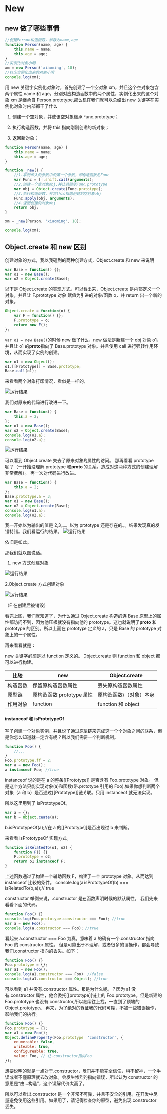 # New

## new 做了哪些事情

```js
//创建Person构造函数，参数为name,age
function Person(name, age) {
	this.name = name;
	this.age = age;
}
//实例化对象小明
xm = new Person('xiaoming', 18);
//打印实例化出来的对象小明
console.log(xm);
```

用 new 关键字实例化对象时，首先创建了一个空对象 xm，并且这个空对象包含两个属性 name 和 age，分别对应构造函数中的两个属性，实例化出来的这个对象 xm 是继承自 Person.prototype,那么现在我们就可以总结出 new 关键字在实例化对象时内部都干了什么

1. 创建一个空对象，并使该空对象继承 Func.prototype；

2. 执行构造函数，并将 this 指向刚刚创建的新对象；

3. 返回新对象；

```js
function Person(name, age) {
	this.name = name;
	this.age = age;
}

function _new() {
	//1.拿到传入的参数中的第一个参数，即构造函数名Func
	var Func = [].shift.call(arguments);
	//2.创建一个空对象obj,并让其继承Func.prototype
	var obj = Object.create(Func.prototype);
	//3.执行构造函数，并将this指向创建的空对象obj
	Func.apply(obj, arguments);
	//4.返回创建的对象obj
	return obj;
}

xm = _new(Person, 'xiaoming', 18);

console.log(xm);
```

## Object.create 和 new 区别

创建对象的方式，我以我碰到的两种创建方式，Object.create 和 new 来说明

```js
var Base = function() {};
var o1 = new Base();
var o2 = Object.create(Base);
```

以下是 Object.create 的实现方式。可以看出来，Object.create 是内部定义一个对象，并且让 F.prototype 对象 赋值为引进的对象/函数 o，并 return 出一个新的对象。

```js
Object.create = function(o) {
	var F = function() {};
	F.prototype = o;
	return new F();
};
```

`var o1 = new Base()`的时候 new 做了什么，new 做法是新建一个 obj 对象 o1，并且让 o1 的**proto**指向了 Base.prototype 对象。并且使用 call 进行强转作用环境，从而实现了实例的创建。

```js
var o1 = new Object();
o1.[[Prototype]] = Base.prototype;
Base.call(o1);
```

来看看两个对象打印情况，看似是一样的。

![运行结果](../img/1.png)

我们对原来的代码进行改进一下。

```js
var Base = function() {
	this.a = 2;
};
var o1 = new Base();
var o2 = Object.create(Base);
console.log(o1.a);
console.log(o2.a);
```

![运行结果](../img/2.png)

可以看到 Object.create 失去了原来对象的属性的访问。
那再看看 prototype 呢？（一开始没理解 prototype 和**proto** 的关系。造成对这两种方式的创建理解非常费解）。
再一次对代码进行改进。

```js
var Base = function() {
	this.a = 2;
};
Base.prototype.a = 3;
var o1 = new Base();
var o2 = Object.create(Base);
console.log(o1.a);
console.log(o2.a);
```

我一开始以为输出的值是 2,3。。。以为 prototype 还是存在的。。结果发现真的发错特错。我们看运行的结果。
![运行结果](../img/2.png)

依旧是如此。

那我们就以图说话。

1. new 方式创建对象

![运行结果](../img/3.png)

2.Object.create 方式创建对象

![运行结果](../img/4.png)

（F 在创建后被销毁）

看完上图，我们就知道了，为什么通过 Object.create 构造的连 Base 原型上的属性都访问不到，因为他压根就没有指向他的 prototype。这也就说明了**proto** 和 prototype 的区别。所以上面在 prototype 定义的 a，只是 Base 的 prototype 对象上的一个属性。

再来看看就是：

new 关键字必须是以 function 定义的。
Object.create 则 function 和 object 都可以进行构建。

| 比较     | new                       | Object.create           |
| -------- | ------------------------- | ----------------------- |
| 构造函数 | 保留原构造函数属性        | 丢失原构造函数属性      |
| 原型链   | 原构造函数 prototype 属性 | 原构造函数/（对象）本身 |
| 作用对象 | function                  | function 和 object      |

#### instanceof 和 isPrototypeOf

写了创建一个对象实例，并且说了通过原型链来完成这一个个对象之间的联系，但是你怎么知道就一定含有呢？所以我们需要一个判断机制。

```js
function Foo() {
	//...
}
Foo.prototype.ff = 2;
var a = new Foo();
a instanceof Foo; //true
```

instanceof 说的是在 a 的整条[[Prototype]] 是否含有 Foo.prototype 对象。 但是这个方法只能实现对象(a)和函数(带.prototype 引用的 Foo),如果你想判断两个对象（a 和 b）是否通过[[Prototype]]链关联。只用 instanceof 就无法实现。

所以这里用到了 isPrototypeOf。

```js
var a = {};
var b = Object.ceate(a);
```

b.isPrototypeOf(a);//在 a 的[[Prototype]]是否出现过 b 来判断。

来看看 isPrototypeOf 实现方式。

```js
function isRelatedTo(o1, o2) {
	function F() {}
	F.prototype = o2;
	return o1 instanceof F;
}
```

上述函数通过了构建一个辅助函数 F，构建了一个 prototype 对象。从而达到 instanceof 比较的条件。
console.log(a.isPrototypeOf(b) === isRelatedTo(b,a));// true

constructor
举例来说，.constructor 是在函数声明时候的默认属性。
我们先来看看下面的代码。

```js
function Foo() {}
console.log(Foo.prototype.constructor === Foo); //true
var a = new Foo();
console.log(a.constructor === Foo); //true
```

看起来 a.constructor === Foo 为真，意味着 a 的确有一个.constructor 指向 Foo 的.constructor 属性。
但是可能出于不理解，或者很多的误操作，都会导致我们.constructor 指向的丢失。如下：

```js
function Foo() {}
Foo.prototype = {};
var a1 = new Foo();
console.log(a1.constructor === Foo); //false
console.log(a1.constructor === Object); //true
```

可以看到 a1 并没有.constructor 属性。那是为什么呢。？因为 a1 没有.constructor 属性，他会委托[[prototype]]链上的 Foo.prototype。但是新建的 Foo.prototype 也没有.constructor,所以继续往上找，一直到了顶端的 Object.prototype。
再来，为了绝对的保证我的代码可靠，不被一些错误操作，影响我们的执行。

```js
function Foo() {}
Foo.prototype = {};
var a1 = new Foo();
Object.defineProperty(Foo.prototype, 'constructor', {
	enumerable: false,
	writeable: true,
	configureable: true,
	value: Foo, // 让.constructor指向Foo
});
```

想要说明的就是一点对于.constructor，我们并不能完全信任，稍不留神，一个手误或者不懂原理就去改对象。会发生惨烈的指向错误，所以认为 constructor 的意思是“由…构造”，这个误解代价太高了。

所以可以看出.constructor 是一个非常不可靠，并且不安全的引用。在开发中尽量避免使用这些引用。如果用了，请记得检查你的原型，避免出现.constructor 丢失。

